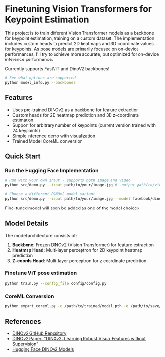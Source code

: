 # Finetuning Vision Transformers for Keypoint Estimation

This project is to train different Vision Transformer models as a backbone for keypoint estimation, training on a custom dataset. The implementation includes custom heads to predict 2D heatmaps and 3D coordinate values for keypoints. As pose models are primarily focused on on-device performances, I'll try to achieve more accurate, but optimized for on-device inference performance.

Currently supports FastViT and DinoV2 backbones!

```bash
# See what options are supported
python model_info.py --backbones
```

## Features

- Uses pre-trained DINOv2 as a backbone for feature extraction
- Custom heads for 2D heatmap prediction and 3D z-coordinate estimation
- Support for arbitrary number of keypoints (current version trained with 24 keypoints)
- Simple inference demo with visualization
- Trained Model CoreML conversion

## Quick Start

### Run the Hugging Face Implementation

```bash
# Run with your own input - supports both image and video
python src/demo.py --input path/to/your/image.jpg #--output path/to/video.mp4 (for video input)

# Choose a different DINOv2 model variant
python src/demo.py --input path/to/your/image.jpg --model facebook/dinov2-base
```

Fine-tuned model will soon be added as one of the model choices


## Model Details

The model architecture consists of:

1. **Backbone**: Frozen DINOv2 (Vision Transformer) for feature extraction
2. **Heatmap Head**: Multi-layer perceptron for 2D keypoint heatmap prediction
3. **Z-coords Head**: Multi-layer perceptron for z coordinate prediction

### Finetune ViT pose estimation 
```bash
python train.py --config_file config/config.py
```

### CoreML Conversion
```bash
python export_coreml.py -c /path/to/trained/model.pth -o /path/to/save/coreml.mlpackage
```


## References

- [DINOv2 GitHub Repository](https://github.com/facebookresearch/dinov2)
- [DINOv2 Paper: "DINOv2: Learning Robust Visual Features without Supervision"](https://arxiv.org/abs/2304.07193)
- [Hugging Face DINOv2 Models](https://huggingface.co/facebook/dinov2-small)
